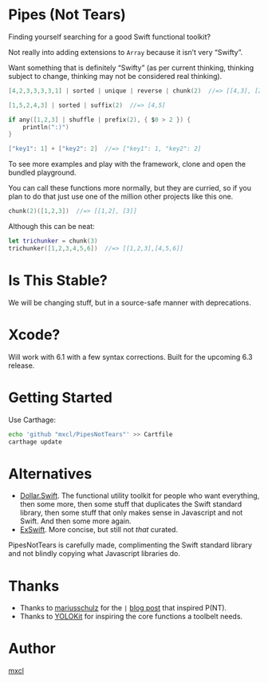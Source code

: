 Pipes (Not Tears)
=================

Finding yourself searching for a good Swift functional toolkit?

Not really into adding extensions to `Array` because it isn’t very
“Swifty”.

Want something that is definitely “Swifty” (as per current thinking,
thinking subject to change, thinking may not be considered real
thinking).


```swift
[4,2,3,3,3,3,1] | sorted | unique | reverse | chunk(2)  //=> [[4,3], [2,1]]

[1,5,2,4,3] | sorted | suffix(2)  //=> [4,5]

if any([1,2,3] | shuffle | prefix(2), { $0 > 2 }) {
    println(":)")
}

["key1": 1] + ["key2": 2]  //=> ["key1": 1, "key2": 2]
```

To see more examples and play with the framework, clone and open
the bundled playground.

You can call these functions more normally, but they are curried, so
if you plan to do that just use one of the million other projects
like this one.

```swift
chunk(2)([1,2,3])  //=> [[1,2], [3]]
```

Although this can be neat:

```swift
let trichunker = chunk(3)
trichunker([1,2,3,4,5,6])  //=> [[1,2,3],[4,5,6]]
```

Is This Stable?
===============

We will be changing stuff, but in a source-safe manner with deprecations.


Xcode?
======

Will work with 6.1 with a few syntax corrections. Built for the upcoming 6.3 release.


Getting Started
===============

Use Carthage:

```sh
echo 'github "mxcl/PipesNotTears"' >> Cartfile
carthage update
```


Alternatives
============

* [Dollar.Swift](https://github.com/ankurp/Dollar.swift). The functional utility toolkit for people who want everything, then some more, then some stuff that duplicates the Swift standard library, then some stuff that only makes sense in Javascript and not Swift. And then some more again.
* [ExSwift](https://github.com/pNre/ExSwift). More concise, but still not *that* curated.

PipesNotTears is carefully made, complimenting the Swift standard library and not blindly copying what Javascript libraries do.


Thanks
======

* Thanks to [mariusschulz](https://twitter.com/mariusschulz) for the `|` [blog post](https://blog.mariusschulz.com/2014/09/13/implementing-a-custom-forward-pipe-operator-for-function-chains-in-swift) that inspired P(NT).
* Thanks to [YOLOKit](https://github.com/mxcl/YOLOKit) for inspiring the core functions a toolbelt needs.

Author
======

[mxcl](https://twitter.com/mxcl)
